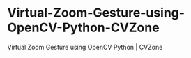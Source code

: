 # Virtual-Zoom-Gesture-using-OpenCV-Python-CVZone
Virtual Zoom Gesture using OpenCV Python | CVZone
